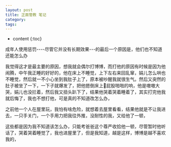 ```yaml
---
layout: post
title: 正面管教 笔记
category:
tags:
---
```

* content
{:toc}


成年人使用惩罚----尽管它并没有长期效果---的最后一个原因是，他们也不知道还能怎么办

我觉得这才是最主要的原因，想我就会偶尔打博博，而打他的原因有时候是因为他闹腾，中午我正睡的好好的，他在床上不睡觉，上下左右来回乱窜，娟儿怎么哄也不睡觉，然后就一不小心坐到我肚子上了，原本被吵醒我就很生气。然后又突然的肚子被坐了一下，一下子就爆发了，把他摁倒床上屁股啪啪的响，他是嗷嗷大哭，娟儿也没拦着，然后我又扭头趴下了，结果他哭着哭着睡着了，其实打完他我就后悔了，我也不想打他，可是真的不知道改怎么办，

之前他一个人在屋里玩，我怕有啥危险，就想着去屋里看看，结果他就是不让我进去，一只手关门，一个手用力把我往外推，没耐性的我，又给他了一顿，

这些都是因为我不知道该怎么办，只能考爸爸这个尊严收拾他一顿，尽管暂时他听话了，哭着哭着睡觉了，我也进屋里了，但是我知道，越是这样，博博是越不喜欢我的，

